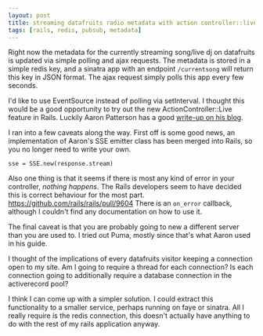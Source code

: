 ```yaml
---
layout: post
title: streaming datafruits radio metadata with action controller::live and redis pub/sub
tags: [rails, redis, pubsub, metadata]
---
```


Right now the metadata for the currently streaming song/live dj on datafruits is
updated via simple polling and ajax requests. The metadata is stored in a
simple redis key, and a sinatra app with an endpoint `/currentsong` will return
this key in JSON format. The ajax request simply polls this app every few
seconds.

I'd like to use EventSource instead of polling via setInterval. I thought this
would be a good opportunity to try out the new ActionController::Live feature in
Rails. Luckily Aaron Patterson has a good [write-up on his
blog](http://tenderlovemaking.com/2012/07/30/is-it-live.html).

I ran into a few caveats along the way. First off is some good news, an
implementation of Aaron's SSE emitter class has been merged into Rails, so you
no longer need to write your own.

```
sse = SSE.new(response.stream)
```

Also one thing is that it seems if there is most any kind of error in your
controller, *nothing happens*. The Rails developers seem to have decided this is
correct behaviour for the most part. https://github.com/rails/rails/pull/9604
There is an `on_error` callback, although I couldn't find any documentation on
how to use it.

The final caveat is that you are probably going to new a different server than
you are used to. I tried out Puma, mostly since that's what Aaron used in his
guide.

I thought of the implications of every datafruits visitor keeping a connection
open to my site. Am I going to require a thread for each connection? Is each
connection going to additionally require a database connection in the
activerecord pool?

I think I can come up with a simpler solution. I could extract this
functionality to a smaller service, perhaps running on faye or sinatra. All I
really require is the redis connection, this doesn't actually have anything to
do with the rest of my rails application anyway.
